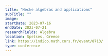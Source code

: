 ```yaml
---
title: "Hecke algebras and applications"
subTitle: ""
image:
startDate: 2023-07-16
endDate: 2023-07-21
researchFields: Algebra
location: Spetses, Greece
link: https://indico.math.cnrs.fr/event/8713/
type: conference
---
```

